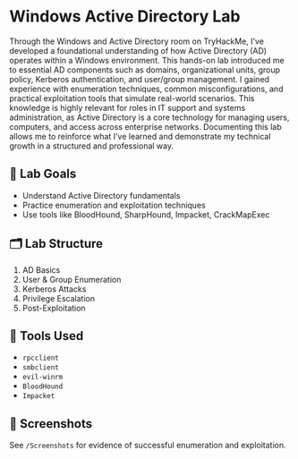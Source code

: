 # Windows Active Directory Lab
Through the Windows and Active Directory room on TryHackMe, I’ve developed a foundational understanding of how Active Directory (AD) operates within a Windows environment. This hands-on lab introduced me to essential AD components such as domains, organizational units, group policy, Kerberos authentication, and user/group management. I gained experience with enumeration techniques, common misconfigurations, and practical exploitation tools that simulate real-world scenarios. This knowledge is highly relevant for roles in IT support and systems administration, as Active Directory is a core technology for managing users, computers, and access across enterprise networks. Documenting this lab allows me to reinforce what I’ve learned and demonstrate my technical growth in a structured and professional way.

## 🔰 Lab Goals
- Understand Active Directory fundamentals
- Practice enumeration and exploitation techniques
- Use tools like BloodHound, SharpHound, Impacket, CrackMapExec

## 🗂️ Lab Structure
1. AD Basics
2. User & Group Enumeration
3. Kerberos Attacks
4. Privilege Escalation
5. Post-Exploitation

## 🧰 Tools Used
- `rpcclient`
- `smbclient`
- `evil-winrm`
- `BloodHound`
- `Impacket`

## 📸 Screenshots
See `/Screenshots` for evidence of successful enumeration and exploitation.
